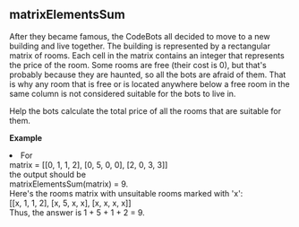 
<h2>matrixElementsSum</h2>

<p>After they became famous, the CodeBots all decided to move to a new building and live together. The building is represented by a rectangular matrix of rooms. Each cell in the matrix contains an integer that represents the price of the room. Some rooms are free (their cost is 0), but that's probably because they are haunted, so all the bots are afraid of them. That is why any room that is free or is located anywhere below a free room in the same column is not considered suitable for the bots to live in.<p>
<p>Help the bots calculate the total price of all the rooms that are suitable for them.<p>

<strong>Example</strong>
<li> For 
    <br>
      matrix = [[0, 1, 1, 2], 
          [0, 5, 0, 0], 
          [2, 0, 3, 3]]
    <br>
    the output should be <br>
    matrixElementsSum(matrix) = 9.
    <br>
    Here's the rooms matrix with unsuitable rooms marked with 'x': 
    <br>
    [[x, 1, 1, 2], 
    [x, 5, x, x], 
    [x, x, x, x]]
    <br>
    Thus, the answer is 1 + 5 + 1 + 2 = 9.
</li>